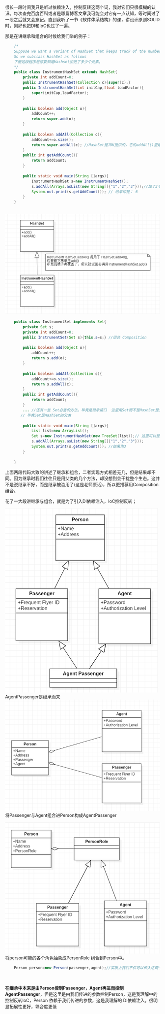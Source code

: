 很长一段时间我只是听过依赖注入，控制反转这两个词，我对它们只很模糊的认识。每次查完百度百科或者是哪篇博客文章我可能会对它有一点认知，等时间过了一段之后就又会忘记。直到我听了一节《软件体系结构》的课，讲设计原则SOLID时，刚好也把DI和IoC也过了一遍。

那是在讲继承和组合的时候给我们举的例子：

```java
    /*
    Suppose we want a variant of HashSet that keeps track of the number of attempted insertions.
    So we subclass HashSet as follows
    下面这段程序是想要知道Hashset加进了多少个元素。
    */
    public class InstrumentHashSet extends HashSet{
        private int addCount=0;
        public InstrumentHashSet(Collection c){super(c);}
        public InstrumentHashSet(int initCap,float loadFactor){
            super(initCap,loadFactor);
        }

        public boolean add(Object o){
            addCount++;
            return super.add(o);
        }

        public boolean addAll(Collection c){
            addCount+=o.size();
            return super.addAll(c); //HashSet是JDK提供的，它的addAll()里是循环调用add()，而add()方法已经被 InstrumentHashSet 重写了，所以addCount被加了两遍
        }
        public int getAddCount(){
            return addCount;
        }

        public static void main(String []args){
            InstrumentHashSet s=new InstrumentHashSet();
            s.addAll(Arrays.asList(new String[]{"1","2","3"}));//加了3个元素进去
            System.out.print(s.getAddCount()); // 结果却是： 6
        }
    }
    
```

![关于上述代码的解释样图](https://github.com/MrAlan/MyPostPicture/blob/master/1.png?raw=true)

```java
    public class InstrumentSet implements Set{
        private Set s;
        private int addCount=0;
        public InstrumentSet(Set s){this.s=s;} //组合 Composition
        
        public boolean add(Object o){
            addCount++;
            return s.add(o);
        }

        public boolean addAll(Collection c){
            addCount+=o.size();
            return s.addAll(c);
        }
        public int getAddCount(){
            return addCount;
        }
        ... //还有一些 Set必备的方法，毕竟是继承接口  这里用Set而不是HashSet是为了拓展性考虑
       // 毕竟Set是HashSet的父类

        public static void main(String []args){
            List list=new ArrayList();
            Set s=new InstrumentHashSet(new TreeSet(list));// 这里可以是TreeSet 而不仅仅是HashSet ，这就是用父类Set的好处，
            s.addAll(Arrays.asList(new String[]{"1","2","3"}));
            System.out.print(s.getAddCount()); //结果为3
        }

    }
```

上面两段代码大致的讲述了继承和组合，二者实现方式相差无几，但是结果却不同。因为继承时我们往往只是用父类的几个方法，却没想到会干扰整个生态。这并不是说继承不好，而是继承被滥用了(这是老师原话)，所以更推荐用Composition组合。

花了一大段讲继承与组合，就是为了引入DI依赖注入，IoC控制反转；<br>

![继承图片](https://github.com/MrAlan/MyPostPicture/blob/master/2.png?raw=true) AgentPassenger是继承而来<br>
![组合图片](https://github.com/MrAlan/MyPostPicture/blob/master/3.png?raw=true)将Passenger与Agent组合进Person构成AgentPassenger <br>

![组合与继承](https://github.com/MrAlan/MyPostPicture/blob/master/4.png?raw=true)将person可能的各个角色抽象成PersonRole 组合到Person中。

```java
    Person person=new Person(passenger,agent);//实质上我们不仅可以传入这两个，还有更多的参数可以传入，来决定是怎样一个Person

  
```

 **在继承中本来是由Person控制Passenger，Agent再进而控制AgentPassenger**，但是这里是由我们传进的参数控制Person，这是我理解中的控制反转IoC，Person 依赖于我们传进的参数，这是我理解的 DI依赖注入。很明显拓展性更好，耦合度更低